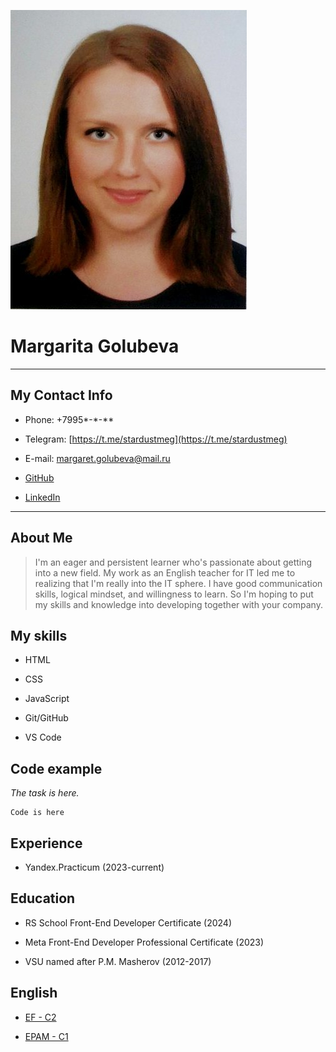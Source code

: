 ![my photo](Photo.jpg)

# Margarita Golubeva

*************

## My Contact Info

* Phone: +7995*-*-**

* Telegram: [https://t.me/stardustmeg](https://t.me/stardustmeg)

* E-mail: <margaret.golubeva@mail.ru>

* [GitHub](https://github.com/Margarita-Golubeva)

* [LinkedIn](https://www.linkedin.com/in/margarita-golubeva-742605114/)

*************

## About Me

> I'm an eager and persistent learner who's passionate about getting into a new field. My work as an English teacher for IT led me to realizing that I'm really into the IT sphere. I have good communication skills, logical mindset, and willingness to learn. So I'm hoping to put my skills and knowledge into developing together with your company.

## My skills

* HTML

* CSS

* JavaScript

* Git/GitHub

* VS Code

## Code example

_The task is here._

```
Code is here
```

## Experience

* Yandex.Practicum (2023-current)

## Education

* RS School Front-End Developer Certificate (2024)

* Meta Front-End Developer Professional Certificate (2023)

* VSU named after P.M. Masherov (2012-2017)

## English

* [EF - C2](https://www.efset.org/cert/TFJxRc)

* [EPAM - C1](https://examinator.epam.com/passing/attendances/676925)
